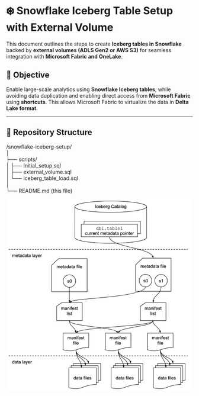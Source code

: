 
# ❄️ Snowflake Iceberg Table Setup with External Volume

This document outlines the steps to create **Iceberg tables in Snowflake** backed by **external volumes (ADLS Gen2 or AWS S3)** for seamless integration with **Microsoft Fabric and OneLake**.

## 🧱 Objective

Enable large-scale analytics using **Snowflake Iceberg tables**, while avoiding data duplication and enabling direct access from **Microsoft Fabric** using **shortcuts**. This allows Microsoft Fabric to virtualize the data in **Delta Lake format**.

---

## 📂 Repository Structure
/snowflake-iceberg-setup/  
│  
├── scripts/  
│ ├── Initial_setup.sql  
│ ├── external_volume.sql  
│ └── iceberg_table_load.sql  
│  
└── README.md (this file)

![Iceberg Metadata](iceberg-metadata-991x1024.webp)
